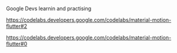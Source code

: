 Google Devs learnin and practising

https://codelabs.developers.google.com/codelabs/material-motion-flutter#2

https://codelabs.developers.google.com/codelabs/material-motion-flutter#0
